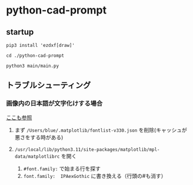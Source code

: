 # python-cad-prompt

## startup

```pip3 install 'ezdxf[draw]'```

```cd ./python-cad-prompt```

```python3 main/main.py```

## トラブルシューティング

### 画像内の日本語が文字化けする場合

[ここも参照](https://self-development.info/ipaexgothic%E3%81%AB%E3%82%88%E3%82%8Bmatplotlib%E3%81%AE%E6%97%A5%E6%9C%AC%E8%AA%9E%E5%8C%96%E3%80%90python%E3%80%91/)

1. まず ```/Users/blue/.matplotlib/fontlist-v330.json``` を削除(キャッシュが悪さをする時がある)

1. ```/usr/local/lib/python3.11/site-packages/matplotlib/mpl-data/matplotlibrc``` を開く
   1. ```#font.family:``` で始まる行を探す
   1. ```font.family:  IPAexGothic``` に書き換える（行頭の#も消す）
